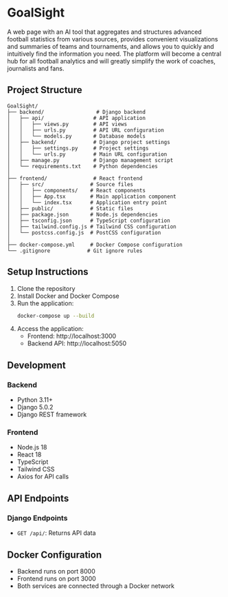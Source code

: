 # GoalSight

A web page with an AI tool that aggregates and structures advanced football statistics from various sources, provides convenient visualizations and summaries of teams and tournaments, and allows you to quickly and intuitively find the information you need. The platform will become a central hub for all football analytics and will greatly simplify the work of coaches, journalists and fans.

## Project Structure
```
GoalSight/
├── backend/                 # Django backend
│   ├── api/                # API application
│   │   ├── views.py        # API views
│   │   ├── urls.py         # API URL configuration
│   │   └── models.py       # Database models
│   ├── backend/            # Django project settings
│   │   ├── settings.py     # Project settings
│   │   └── urls.py         # Main URL configuration
│   ├── manage.py           # Django management script
│   └── requirements.txt    # Python dependencies
│
├── frontend/               # React frontend
│   ├── src/               # Source files
│   │   ├── components/    # React components
│   │   ├── App.tsx        # Main application component
│   │   └── index.tsx      # Application entry point
│   ├── public/            # Static files
│   ├── package.json       # Node.js dependencies
│   ├── tsconfig.json      # TypeScript configuration
│   ├── tailwind.config.js # Tailwind CSS configuration
│   └── postcss.config.js  # PostCSS configuration
│
├── docker-compose.yml     # Docker Compose configuration
└── .gitignore            # Git ignore rules
```

## Setup Instructions

1. Clone the repository
2. Install Docker and Docker Compose
3. Run the application:
   ```bash
   docker-compose up --build
   ```
4. Access the application:
   - Frontend: http://localhost:3000
   - Backend API: http://localhost:5050

## Development

### Backend
- Python 3.11+
- Django 5.0.2
- Django REST framework

### Frontend
- Node.js 18
- React 18
- TypeScript
- Tailwind CSS
- Axios for API calls

## API Endpoints

### Django Endpoints
- `GET /api/`: Returns API data

## Docker Configuration
- Backend runs on port 8000
- Frontend runs on port 3000
- Both services are connected through a Docker network
